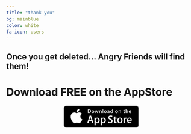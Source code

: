 ```yaml
---
title: "thank you"
bg: mainblue
color: white
fa-icon: users
---
```


## Once you get deleted… Angry Friends will find them!

# Download FREE on the AppStore

<center><a href="{{ site.appstore_link }}"><img src="img/Download_on_the_App_Store_Badge_US-UK_135x40.svg" width="200"></a></center>


